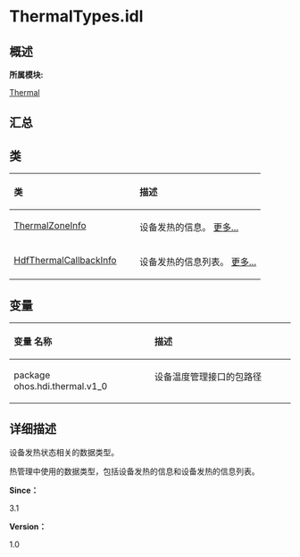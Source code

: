 # ThermalTypes.idl<a name="ZH-CN_TOPIC_0000001290721116"></a>

## **概述**<a name="section505477504083932"></a>

**所属模块:**

[Thermal](thermal.md)

## **汇总**<a name="section1794640140083932"></a>

## 类<a name="nested-classes"></a>

<a name="table906796488083932"></a>
<table><thead align="left"><tr id="row577680474083932"><th class="cellrowborder" valign="top" width="50%" id="mcps1.1.3.1.1"><p id="p241861236083932"><a name="p241861236083932"></a><a name="p241861236083932"></a>类</p>
</th>
<th class="cellrowborder" valign="top" width="50%" id="mcps1.1.3.1.2"><p id="p1538708317083932"><a name="p1538708317083932"></a><a name="p1538708317083932"></a>描述</p>
</th>
</tr>
</thead>
<tbody><tr id="row189316328083932"><td class="cellrowborder" valign="top" width="50%" headers="mcps1.1.3.1.1 "><p id="p676329637083931"><a name="p676329637083931"></a><a name="p676329637083931"></a><a href="_thermal_zone_info.md">ThermalZoneInfo</a></p>
</td>
<td class="cellrowborder" valign="top" width="50%" headers="mcps1.1.3.1.2 "><p id="p1399491636083931"><a name="p1399491636083931"></a><a name="p1399491636083931"></a>设备发热的信息。 <a href="_thermal_zone_info.md">更多...</a></p>
</td>
</tr>
<tr id="row834699101083932"><td class="cellrowborder" valign="top" width="50%" headers="mcps1.1.3.1.1 "><p id="p1211297913083931"><a name="p1211297913083931"></a><a name="p1211297913083931"></a><a href="_hdf_thermal_callback_info.md">HdfThermalCallbackInfo</a></p>
</td>
<td class="cellrowborder" valign="top" width="50%" headers="mcps1.1.3.1.2 "><p id="p1204034356083931"><a name="p1204034356083931"></a><a name="p1204034356083931"></a>设备发热的信息列表。 <a href="_hdf_thermal_callback_info.md">更多...</a></p>
</td>
</tr>
</tbody>
</table>

## 变量<a name="var-members"></a>

<a name="table2145857718083932"></a>
<table><thead align="left"><tr id="row336033360083932"><th class="cellrowborder" valign="top" width="50%" id="mcps1.1.3.1.1"><p id="p665461215083932"><a name="p665461215083932"></a><a name="p665461215083932"></a>变量 名称</p>
</th>
<th class="cellrowborder" valign="top" width="50%" id="mcps1.1.3.1.2"><p id="p1386260260083932"><a name="p1386260260083932"></a><a name="p1386260260083932"></a>描述</p>
</th>
</tr>
</thead>
<tbody><tr id="row1505845185083932"><td class="cellrowborder" valign="top" width="50%" headers="mcps1.1.3.1.1 "><p id="p14796448172411"><a name="p14796448172411"></a><a name="p14796448172411"></a>package ohos.hdi.thermal.v1_0</p>
</td>
<td class="cellrowborder" valign="top" width="50%" headers="mcps1.1.3.1.2 "><p id="p346903012185"><a name="p346903012185"></a><a name="p346903012185"></a>设备温度管理接口的包路径</p>
</td>
</tr>
</tbody>
</table>

## **详细描述**<a name="section458287586083932"></a>

设备发热状态相关的数据类型。

热管理中使用的数据类型，包括设备发热的信息和设备发热的信息列表。

**Since：**

3.1

**Version：**

1.0

